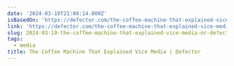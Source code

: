 ```yaml
---
date: '2024-03-19T21:08:14.000Z'
isBasedOn: 'https://defector.com/the-coffee-machine-that-explained-vice-media'
link: 'https://defector.com/the-coffee-machine-that-explained-vice-media'
slug: 2024-03-19-the-coffee-machine-that-explained-vice-media-or-defector
tags:
  - media
title: The Coffee Machine That Explained Vice Media | Defector
---
```


